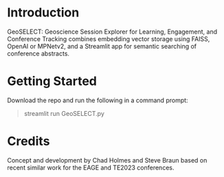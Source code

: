 # Introduction 
GeoSELECT: Geoscience Session Explorer for Learning, Engagement, and Conference Tracking combines embedding vector storage using
FAISS, OpenAI or MPNetv2, and a Streamlit app for semantic searching of conference abstracts.

# Getting Started
Download the repo and run the following in a command prompt:
> streamlit run GeoSELECT.py

# Credits
Concept and development by Chad Holmes and Steve Braun based on recent similar work for the EAGE and TE2023 conferences.